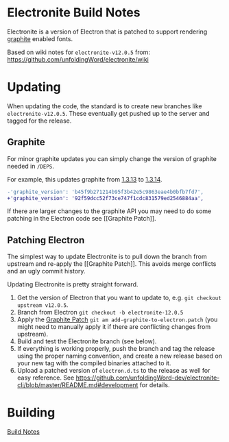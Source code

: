 # Electronite Build Notes

Electronite is a version of Electron that is patched to support rendering [graphite](https://github.com/silnrsi/graphite) enabled fonts.

Based on wiki notes for `electronite-v12.0.5` from: https://github.com/unfoldingWord/electronite/wiki

# Updating

When updating the code, the standard is to create new branches like `electronite-v12.0.5`. These eventually get pushed up to the server and tagged for the release.

## Graphite

For minor graphite updates you can simply change the version of graphite needed in `/DEPS`.

For example, this updates graphite from [1.3.13](https://github.com/silnrsi/graphite/releases/tag/1.3.13) to [1.3.14](https://github.com/silnrsi/graphite/releases/tag/1.3.14).
```diff
-'graphite_version': 'b45f9b271214b95f3b42e5c9863eae4b0bfb7fd7',
+'graphite_version': '92f59dcc52f73ce747f1cdc831579ed2546884aa',
```

If there are larger changes to the graphite API you may need to do some patching in the Electron code see [[Graphite Patch]].

## Patching Electron

The simplest way to update Electronite is to pull down the branch from upstream and re-apply the [[Graphite Patch]]. This avoids merge conflicts and an ugly commit history.

Updating Electronite is pretty straight forward.
1. Get the version of Electron that you want to update to, e.g. `git checkout upstream v12.0.5`.
2. Branch from Electron `git checkout -b electronite-12.0.5`
3. Apply the [Graphite Patch](https://github.com/unfoldingWord/electronite/wiki/Graphite-Patch) `git am add-graphite-to-electron.patch` (you might need to manually apply it if there are conflicting changes from upstream).
4. Build and test the Electronite branch (see below).
5. If everything is working properly, push the branch and tag the release using the proper naming convention, and create a new release based on your new tag with the compiled binaries attached to it.
6. Upload a patched version of `electron.d.ts` to the release as well for easy reference. See https://github.com/unfoldingWord-dev/electronite-cli/blob/master/README.md#development for details.

# Building

[Build Notes](https://github.com/unfoldingWord/electronite/blob/v17.3.1-graphite/docs/development/Electronite/ElectroniteCurrentVersionBuildNotes.md)
